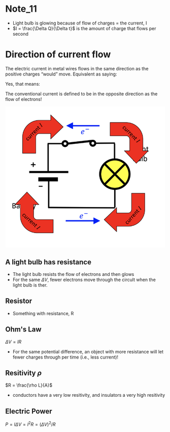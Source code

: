 # Note_11

* Light bulb is glowing because of flow of charges = the current, I
* $I = \frac{\Delta Q}{\Delta t}$ is the amount of charge that flows per second

# Direction of current flow

The electric current in metal wires flows in the same direction as the positive charges “would” move. Equivalent as saying:

Yes, that means:

The conventional current is defined to be in the opposite direction as the flow of electrons!

<img src="Note_11.assets/11_1.png">

## A light bulb has resistance

* The light bulb resists the flow of electrons and then glows
* For the same $\Delta V$, fewer electrons move through the circult when the light bulb is ther.

## Resistor

- Something with resistance, R

## Ohm's Law

$\Delta V = IR$

- For the same potential difference, an object with more resistance will let fewer charges through per time (i.e., less current)!

## Resitivity $\rho$

$R = \frac{\rho L}{A}$

- conductors have a very low resitivity, and insulators a very high resitivity

## Electric Power

$P = I\Delta V = I^2R = (\Delta V)^2/R$ 






